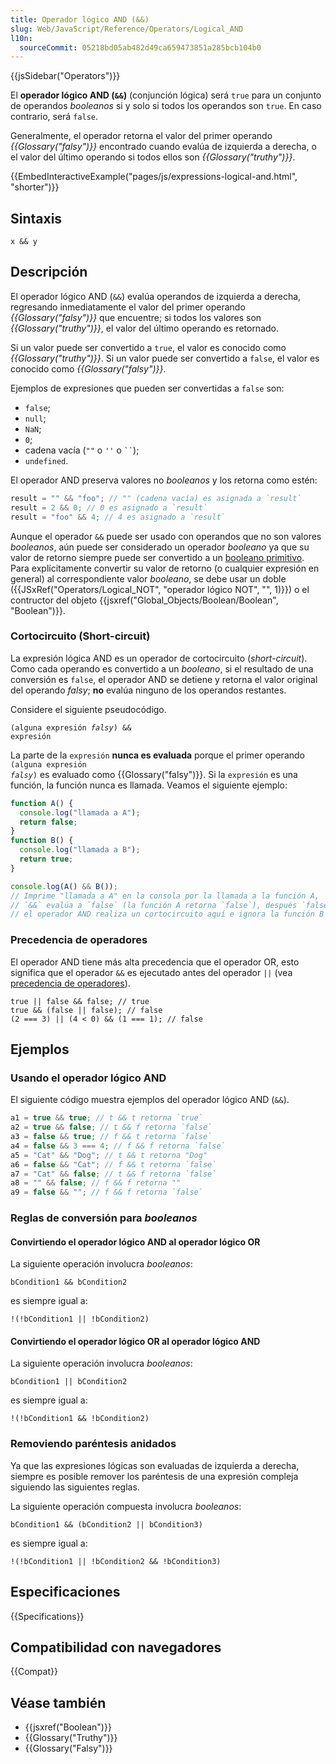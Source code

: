 ```yaml
---
title: Operador lógico AND (&&)
slug: Web/JavaScript/Reference/Operators/Logical_AND
l10n:
  sourceCommit: 05218bd05ab482d49ca659473851a285bcb104b0
---
```


{{jsSidebar("Operators")}}

El **operador lógico AND (`&&`)** (conjunción lógica) será `true` para un conjunto de operandos _booleanos_ si y solo si todos los operandos son `true`. En caso contrario, será `false`.

Generalmente, el operador retorna el valor del primer operando _{{Glossary("falsy")}}_ encontrado cuando evalúa de izquierda a derecha, o el valor del último operando si todos ellos son _{{Glossary("truthy")}}_.

{{EmbedInteractiveExample("pages/js/expressions-logical-and.html", "shorter")}}

## Sintaxis

```js-nolint
x && y
```

## Descripción

El operador lógico AND (`&&`) evalúa operandos de izquierda a derecha, regresando inmediatamente el valor del primer operando _{{Glossary("falsy")}}_ que encuentre; si todos los valores son _{{Glossary("truthy")}}_, el valor del último operando es retornado.

Si un valor puede ser convertido a `true`, el valor es conocido como _{{Glossary("truthy")}}_. Si un valor puede ser convertido a `false`, el valor es conocido como _{{Glossary("falsy")}}_.

Ejemplos de expresiones que pueden ser convertidas a `false` son:

- `false`;
- `null`;
- `NaN`;
- `0`;
- cadena vacía (`""` o `''` o ` `` `);
- `undefined`.

El operador AND preserva valores no _booleanos_ y los retorna como estén:

```js
result = "" && "foo"; // "" (cadena vacía) es asignada a `result`
result = 2 && 0; // 0 es asignado a `result`
result = "foo" && 4; // 4 es asignado a `result`
```

Aunque el operador `&&` puede ser usado con operandos que no son valores _booleanos_, aún puede ser considerado un operador _booleano_ ya que su valor de retorno siempre puede ser convertido a un [booleano primitivo](/es/docs/Web/JavaScript/Data_structures#boolean_type).
Para explícitamente convertir su valor de retorno (o cualquier expresión en general) al correspondiente valor _booleano_, se debe usar un doble ({{JSxRef("Operators/Logical_NOT", "operador lógico NOT", "", 1)}}) o el contructor del objeto {{jsxref("Global_Objects/Boolean/Boolean", "Boolean")}}.

### Cortocircuito (Short-circuit)

La expresión lógica AND es un operador de cortocircuito (_short-circuit_).
Como cada operando es convertido a un _booleano_, si el resultado de una conversión es `false`, el operador AND se detiene y retorna el valor original del operando _falsy_; **no** evalúa ninguno de los operandos restantes.

Considere el siguiente pseudocódigo.

<code>(alguna expresión _falsy_) && expresión</code>

La parte de la `expresión` **nunca es evaluada** porque el primer operando <code>(alguna expresión _falsy_)</code> es evaluado como {{Glossary("falsy")}}.
Si la `expresión` es una función, la función nunca es llamada.
Veamos el siguiente ejemplo:

```js
function A() {
  console.log("llamada a A");
  return false;
}
function B() {
  console.log("llamada a B");
  return true;
}

console.log(A() && B());
// Imprime "llamada a A" en la consola por la llamada a la función A,
// `&&` evalúa a `false` (la función A retorna `false`), después `false` es impreso en la consola;
// el operador AND realiza un cortocircuito aquí e ignora la función B
```

### Precedencia de operadores

El operador AND tiene más alta precedencia que el operador OR, esto significa que el operador `&&` es ejecutado antes del operador `||` (vea [precedencia de operadores](/es/docs/Web/JavaScript/Reference/Operators/Operator_precedence)).

```js-nolint
true || false && false; // true
true && (false || false); // false
(2 === 3) || (4 < 0) && (1 === 1); // false
```

## Ejemplos

### Usando el operador lógico AND

El siguiente código muestra ejemplos del operador lógico AND (`&&`).

```js
a1 = true && true; // t && t retorna `true`
a2 = true && false; // t && f retorna `false`
a3 = false && true; // f && t retorna `false`
a4 = false && 3 === 4; // f && f retorna `false`
a5 = "Cat" && "Dog"; // t && t retorna "Dog"
a6 = false && "Cat"; // f && t retorna `false`
a7 = "Cat" && false; // t && f retorna `false`
a8 = "" && false; // f && f retorna ""
a9 = false && ""; // f && f retorna `false`
```

### Reglas de conversión para _booleanos_

#### Convirtiendo el operador lógico AND al operador lógico OR

La siguiente operación involucra _booleanos_:

```js-nolint
bCondition1 && bCondition2
```

es siempre igual a:

```js-nolint
!(!bCondition1 || !bCondition2)
```

#### Convirtiendo el operador lógico OR al operador lógico AND

La siguiente operación involucra _booleanos_:

```js-nolint
bCondition1 || bCondition2
```

es siempre igual a:

```js-nolint
!(!bCondition1 && !bCondition2)
```

### Removiendo paréntesis anidados

Ya que las expresiones lógicas son evaluadas de izquierda a derecha, siempre es posible remover los paréntesis de una expresión compleja siguiendo las siguientes reglas.

La siguiente operación compuesta involucra _booleanos_:

```js-nolint
bCondition1 && (bCondition2 || bCondition3)
```

es siempre igual a:

```js-nolint
!(!bCondition1 || !bCondition2 && !bCondition3)
```

## Especificaciones

{{Specifications}}

## Compatibilidad con navegadores

{{Compat}}

## Véase también

- {{jsxref("Boolean")}}
- {{Glossary("Truthy")}}
- {{Glossary("Falsy")}}
